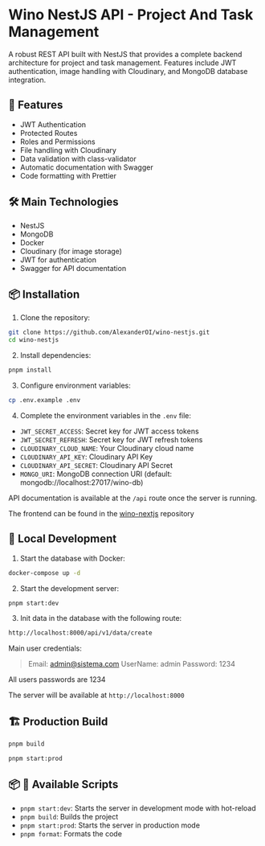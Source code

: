 # Wino NestJS API - Project And Task Management

A robust REST API built with NestJS that provides a complete backend architecture for project and task management. Features include JWT authentication, image handling with Cloudinary, and MongoDB database integration.

## 🚀 Features

- JWT Authentication
- Protected Routes
- Roles and Permissions
- File handling with Cloudinary
- Data validation with class-validator
- Automatic documentation with Swagger
- Code formatting with Prettier

## 🛠️ Main Technologies

- NestJS
- MongoDB
- Docker
- Cloudinary (for image storage)
- JWT for authentication
- Swagger for API documentation

## 📦 Installation

1. Clone the repository:

```bash
git clone https://github.com/AlexanderOI/wino-nestjs.git
cd wino-nestjs
```

2. Install dependencies:

```bash
pnpm install
```

3. Configure environment variables:

```bash
cp .env.example .env
```

4. Complete the environment variables in the `.env` file:

- `JWT_SECRET_ACCESS`: Secret key for JWT access tokens
- `JWT_SECRET_REFRESH`: Secret key for JWT refresh tokens
- `CLOUDINARY_CLOUD_NAME`: Your Cloudinary cloud name
- `CLOUDINARY_API_KEY`: Cloudinary API Key
- `CLOUDINARY_API_SECRET`: Cloudinary API Secret
- `MONGO_URI`: MongoDB connection URI (default: mongodb://localhost:27017/wino-db)

API documentation is available at the `/api` route once the server is running.

The frontend can be found in the [wino-nextjs](https://github.com/AlexanderOI/wino-nextjs) repository

## 🚀 Local Development

1. Start the database with Docker:

```bash
docker-compose up -d
```

2. Start the development server:

```bash
pnpm start:dev
```

3. Init data in the database with the following route:

```bash
http://localhost:8000/api/v1/data/create
```

Main user credentials:

> Email: admin@sistema.com
> UserName: admin
> Password: 1234

All users passwords are 1234

The server will be available at `http://localhost:8000`

## 🏗️ Production Build

```bash
pnpm build
```

```bash
pnpm start:prod
```

## 📦 📝 Available Scripts

- `pnpm start:dev`: Starts the server in development mode with hot-reload
- `pnpm build`: Builds the project
- `pnpm start:prod`: Starts the server in production mode
- `pnpm format`: Formats the code
